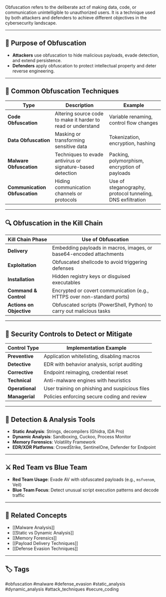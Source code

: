 Obfuscation refers to the deliberate act of making data, code, or communication unintelligible to unauthorized users. It is a technique used by both attackers and defenders to achieve different objectives in the cybersecurity landscape.

---

## 🎯 Purpose of Obfuscation

- **Attackers** use obfuscation to hide malicious payloads, evade detection, and extend persistence.
- **Defenders** apply obfuscation to protect intellectual property and deter reverse engineering.

---

## 🧰 Common Obfuscation Techniques

| Type                     | Description                                                                  | Example                                                            |
|--------------------------|------------------------------------------------------------------------------|--------------------------------------------------------------------|
| **Code Obfuscation**     | Altering source code to make it harder to read or understand                | Variable renaming, control flow changes                            |
| **Data Obfuscation**     | Masking or transforming sensitive data                                       | Tokenization, encryption, hashing                                  |
| **Malware Obfuscation**  | Techniques to evade antivirus or signature-based detection                  | Packing, polymorphism, encryption of payloads                      |
| **Communication Obfuscation** | Hiding communication channels or protocols                             | Use of steganography, protocol tunneling, DNS exfiltration         |

---

## 🔍 Obfuscation in the Kill Chain

| Kill Chain Phase       | Use of Obfuscation                                                   |
|------------------------|----------------------------------------------------------------------|
| **Delivery**           | Embedding payloads in macros, images, or base64-encoded attachments  |
| **Exploitation**       | Obfuscated shellcode to avoid triggering defenses                    |
| **Installation**       | Hidden registry keys or disguised executables                        |
| **Command & Control**  | Encrypted or covert communication (e.g., HTTPS over non-standard ports)|
| **Actions on Objective** | Obfuscated scripts (PowerShell, Python) to carry out malicious tasks |

---

## 🧱 Security Controls to Detect or Mitigate

| Control Type     | Implementation Example                          |
|------------------|--------------------------------------------------|
| **Preventive**   | Application whitelisting, disabling macros       |
| **Detective**    | EDR with behavior analysis, script auditing      |
| **Corrective**   | Endpoint reimaging, credential reset             |
| **Technical**    | Anti-malware engines with heuristics             |
| **Operational**  | User training on phishing and suspicious files   |
| **Managerial**   | Policies enforcing secure coding and review      |

---

## 🧪 Detection & Analysis Tools

- **Static Analysis**: Strings, decompilers (Ghidra, IDA Pro)
- **Dynamic Analysis**: Sandboxing, Cuckoo, Process Monitor
- **Memory Forensics**: Volatility Framework
- **EDR/XDR Platforms**: CrowdStrike, SentinelOne, Defender for Endpoint

---

## ⚔️ Red Team vs Blue Team

- **Red Team Usage**: Evade AV with obfuscated payloads (e.g., `msfvenom`, Veil)
- **Blue Team Focus**: Detect unusual script execution patterns and decode traffic

---

## 🧩 Related Concepts

- [[Malware Analysis]]
- [[Static vs Dynamic Analysis]]
- [[Memory Forensics]]
- [[Payload Delivery Techniques]]
- [[Defense Evasion Techniques]]

---

## 🏷 Tags

#obfuscation #malware #defense_evasion #static_analysis #dynamic_analysis #attack_techniques #secure_coding

